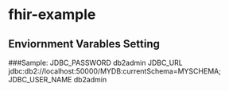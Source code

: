 # fhir-example
##	Enviornment Varables Setting
###Sample:
	JDBC_PASSWORD		db2admin
	JDBC_URL		jdbc:db2://localhost:50000/MYDB:currentSchema=MYSCHEMA;
	JDBC_USER_NAME		db2admin